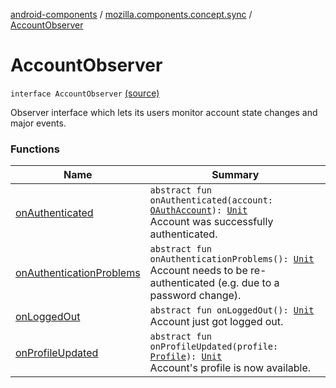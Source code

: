 [android-components](../../index.md) / [mozilla.components.concept.sync](../index.md) / [AccountObserver](./index.md)

# AccountObserver

`interface AccountObserver` [(source)](https://github.com/mozilla-mobile/android-components/blob/master/components/concept/sync/src/main/java/mozilla/components/concept/sync/OAuthAccount.kt#L54)

Observer interface which lets its users monitor account state changes and major events.

### Functions

| Name | Summary |
|---|---|
| [onAuthenticated](on-authenticated.md) | `abstract fun onAuthenticated(account: `[`OAuthAccount`](../-o-auth-account/index.md)`): `[`Unit`](https://kotlinlang.org/api/latest/jvm/stdlib/kotlin/-unit/index.html)<br>Account was successfully authenticated. |
| [onAuthenticationProblems](on-authentication-problems.md) | `abstract fun onAuthenticationProblems(): `[`Unit`](https://kotlinlang.org/api/latest/jvm/stdlib/kotlin/-unit/index.html)<br>Account needs to be re-authenticated (e.g. due to a password change). |
| [onLoggedOut](on-logged-out.md) | `abstract fun onLoggedOut(): `[`Unit`](https://kotlinlang.org/api/latest/jvm/stdlib/kotlin/-unit/index.html)<br>Account just got logged out. |
| [onProfileUpdated](on-profile-updated.md) | `abstract fun onProfileUpdated(profile: `[`Profile`](../-profile/index.md)`): `[`Unit`](https://kotlinlang.org/api/latest/jvm/stdlib/kotlin/-unit/index.html)<br>Account's profile is now available. |
